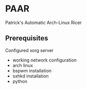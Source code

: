 # PAAR
Patrick's Automatic Arch-Linux Ricer

## Prerequisites
Configured xorg server
 - working network configuration
 - arch linux
 - bspwm installation
 - sxhkd installation
 - python
